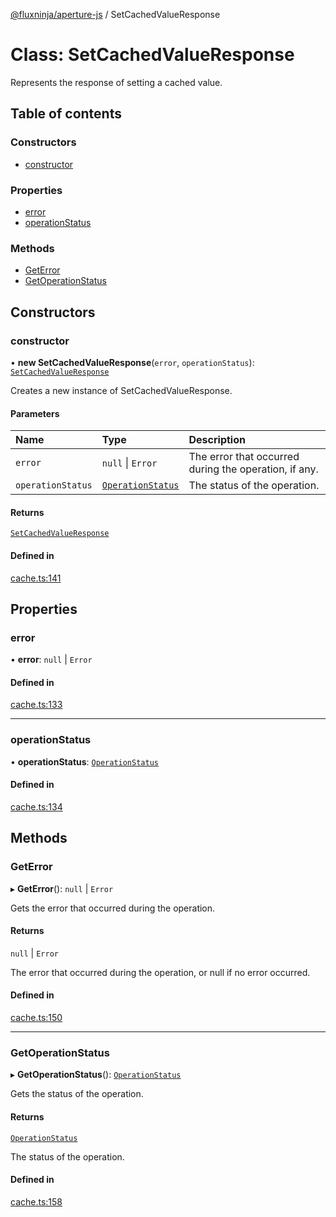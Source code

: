 [@fluxninja/aperture-js](../README.md) / SetCachedValueResponse

# Class: SetCachedValueResponse

Represents the response of setting a cached value.

## Table of contents

### Constructors

- [constructor](SetCachedValueResponse.md#constructor)

### Properties

- [error](SetCachedValueResponse.md#error)
- [operationStatus](SetCachedValueResponse.md#operationstatus)

### Methods

- [GetError](SetCachedValueResponse.md#geterror)
- [GetOperationStatus](SetCachedValueResponse.md#getoperationstatus)

## Constructors

### constructor

• **new SetCachedValueResponse**(`error`, `operationStatus`):
[`SetCachedValueResponse`](SetCachedValueResponse.md)

Creates a new instance of SetCachedValueResponse.

#### Parameters

| Name              | Type                                             | Description                                           |
| :---------------- | :----------------------------------------------- | :---------------------------------------------------- |
| `error`           | `null` \| `Error`                                | The error that occurred during the operation, if any. |
| `operationStatus` | [`OperationStatus`](../enums/OperationStatus.md) | The status of the operation.                          |

#### Returns

[`SetCachedValueResponse`](SetCachedValueResponse.md)

#### Defined in

[cache.ts:141](https://github.com/fluxninja/aperture/blob/a92f6b393/sdks/aperture-js/sdk/cache.ts#L141)

## Properties

### error

• **error**: `null` \| `Error`

#### Defined in

[cache.ts:133](https://github.com/fluxninja/aperture/blob/a92f6b393/sdks/aperture-js/sdk/cache.ts#L133)

---

### operationStatus

• **operationStatus**: [`OperationStatus`](../enums/OperationStatus.md)

#### Defined in

[cache.ts:134](https://github.com/fluxninja/aperture/blob/a92f6b393/sdks/aperture-js/sdk/cache.ts#L134)

## Methods

### GetError

▸ **GetError**(): `null` \| `Error`

Gets the error that occurred during the operation.

#### Returns

`null` \| `Error`

The error that occurred during the operation, or null if no error occurred.

#### Defined in

[cache.ts:150](https://github.com/fluxninja/aperture/blob/a92f6b393/sdks/aperture-js/sdk/cache.ts#L150)

---

### GetOperationStatus

▸ **GetOperationStatus**(): [`OperationStatus`](../enums/OperationStatus.md)

Gets the status of the operation.

#### Returns

[`OperationStatus`](../enums/OperationStatus.md)

The status of the operation.

#### Defined in

[cache.ts:158](https://github.com/fluxninja/aperture/blob/a92f6b393/sdks/aperture-js/sdk/cache.ts#L158)
